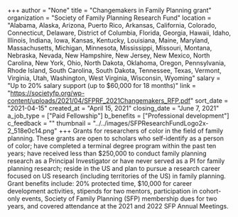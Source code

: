 +++
author = "None"
title = "Changemakers in Family Planning grant"
organization = "Society of Family Planning Research Fund"
location = "Alabama, Alaska, Arizona, Puerto Rico, Arkansas, California, Colorado, Connecticut, Delaware, District of Columbia, Florida, Georgia, Hawaii, Idaho, Illinois, Indiana, Iowa, Kansas, Kentucky, Louisiana, Maine, Maryland, Massachusetts, Michigan, Minnesota, Mississippi, Missouri, Montana, Nebraska, Nevada, New Hampshire, New Jersey, New Mexico, North Carolina, New York, Ohio, North Dakota, Oklahoma, Oregon, Pennsylvania, Rhode Island, South Carolina, South Dakota, Tennessee, Texas, Vermont, Virginia, Utah, Washington, West Virginia, Wisconsin, Wyoming"
salary = "Up to 20% salary support (up to $60,000 for 18 months)"
link = "https://societyfp.org/wp-content/uploads/2021/04/SFPRF_2021Changemakers_RFP.pdf"
sort_date = "2021-04-15"
created_at = "April 15, 2021"
closing_date = "June 7, 2021"
a_job_type = ["Paid Fellowship"]
b_benefits = ["Professional development"]
c_feedback = ""
thumbnail = "../../images/SFPResearchFundLogo2x-2_518e0c14.png"
+++
Grants for researchers of color in the field of family planning. These grants are open to scholars who self-identify as a person of color; have completed a terminal degree program within the past ten years; have received less than $250,000 to conduct family planning research as a Principal Investigator or have never served as a PI for family planning research; reside in the US and plan to pursue a research career focused on US research (including territories of the US) in family planning. Grant benefits include: 20% protected time, $10,000 for career development activities, stipends for two mentors, participation in cohort-only events, Society of Family Planning (SFP) membership dues for two years, and covered attendance at the 2021 and 2022 SFP Annual Meetings.